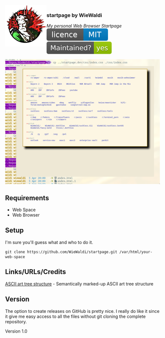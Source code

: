 <img src="https://raw.githubusercontent.com/WieWaldi/badges/master/img/RZ-Amper_Logo_135x135.png" align="left" width="135px" height="135px" />

### startpage by WieWaldi
*My personal Web Browser Startpage*  
[![MIT Licence](https://raw.githubusercontent.com/WieWaldi/badges/master/badges/licence_mit.svg)](https://opensource.org/licenses/mit-license.php)
![Maintained](https://raw.githubusercontent.com/WieWaldi/badges/master/badges/maintained_yes-green.svg)

![screenshot_startpage.png](https://raw.githubusercontent.com/WieWaldi/startpage/master/img/screenshot_startpage.png)
## Requirements  
 - Web Space
 - Web Browser

## Setup
I'm sure you'll guess what and who to do it.
```
git clone https://github.com/WieWaldi/startpage.git /var/html/your-web-space
```

## Links/URLs/Credits  
[ASCII art tree structure](https://codepen.io/patrickhlauke/pen/azbYWZ) - Semantically marked-up ASCII art tree structure

## Version
The option to create releases on GitHub is pretty nice. I really do like it since it give me easy access to all the files
without git cloning the complete repository.  

Version 1.0
